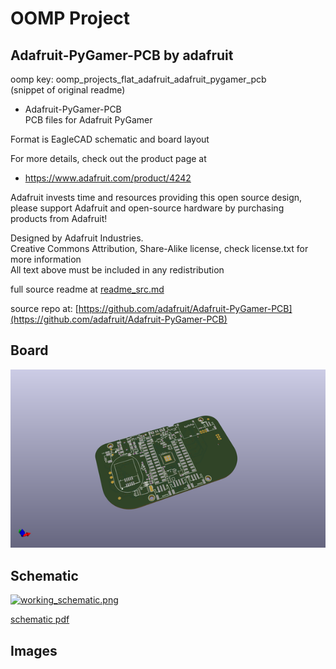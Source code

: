 # OOMP Project  
## Adafruit-PyGamer-PCB  by adafruit  
  
oomp key: oomp_projects_flat_adafruit_adafruit_pygamer_pcb  
(snippet of original readme)  
  
- Adafruit-PyGamer-PCB  
PCB files for Adafruit PyGamer  
  
Format is EagleCAD schematic and board layout  
  
For more details, check out the product page at  
  
   * https://www.adafruit.com/product/4242  
  
Adafruit invests time and resources providing this open source design,   
please support Adafruit and open-source hardware by purchasing   
products from Adafruit!  
  
Designed by Adafruit Industries.    
Creative Commons Attribution, Share-Alike license, check license.txt for more information  
All text above must be included in any redistribution  
  
  full source readme at [readme_src.md](readme_src.md)  
  
source repo at: [https://github.com/adafruit/Adafruit-PyGamer-PCB](https://github.com/adafruit/Adafruit-PyGamer-PCB)  
## Board  
  
[![working_3d.png](working_3d_600.png)](working_3d.png)  
## Schematic  
  
[![working_schematic.png](working_schematic_600.png)](working_schematic.png)  
  
[schematic pdf](working_schematic.pdf)  
## Images  
